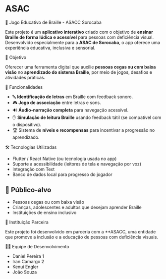 # ASAC
📱 Jogo Educativo de Braille - ASACC Sorocaba

Este projeto é um **aplicativo interativo** criado com o objetivo de **ensinar Braille de forma lúdica e acessível** para pessoas com deficiência visual. Desenvolvido especialmente para a **ASAC de Sorocaba**, o app oferece uma experiência educativa, inclusiva e sensorial.

🎯 Objetivo

Oferecer uma ferramenta digital que auxilie **pessoas cegas ou com baixa visão** no **aprendizado do sistema Braille**, por meio de jogos, desafios e atividades práticas.

🧩 Funcionalidades

- 🔤 **Identificação de letras** em Braille com feedback sonoro.
- 🎮 **Jogo de associação** entre letras e sons.
- 🔊 **Áudio-narração completa** para navegação acessível.
- ✋ **Simulação de leitura Braille** usando feedback tátil (se compatível com o dispositivo).
- 🏆 Sistema de **níveis e recompensas** para incentivar a progressão no aprendizado.

🛠️ Tecnologias Utilizadas

- Flutter / React Native (ou tecnologia usada no app)
- Suporte a acessibilidade (leitores de tela e navegação por voz)
- Integração com Text
- Banco de dados local para progresso do jogador

## 📱 Público-alvo

- Pessoas cegas ou com baixa visão
- Crianças, adolescentes e adultos que desejam aprender Braille
- Instituições de ensino inclusivo

🤝 Instituição Parceira

Este projeto foi desenvolvido em parceria com a **ASACC, uma entidade que promove a inclusão e a educação de pessoas com deficiência visuais.

👩‍💻 Equipe de Desenvolvimento

- Daniel Pereira 1 
- Iran Camargo 2 
- Kenui Engler
- João Souza

